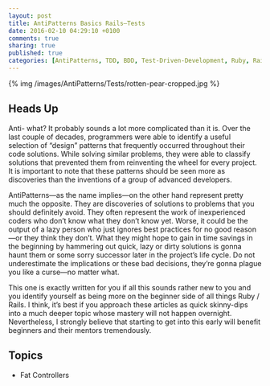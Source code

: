 ```yaml
---
layout: post
title: AntiPatterns Basics Rails—Tests
date: 2016-02-10 04:29:10 +0100
comments: true
sharing: true
published: true 
categories: [AntiPatterns, TDD, BDD, Test-Driven-Development, Ruby, Rails, Code Smells, Refactoring, Object Oriented Programming ]
---
```


{% img /images/AntiPatterns/Tests/rotten-pear-cropped.jpg %}

## Heads Up

Anti- what? It probably sounds a lot more complicated than it is. Over the last couple of decades, programmers were able to identify a useful selection of “design” patterns that frequently occurred throughout their code solutions. While solving similar problems, they were able to classify solutions that prevented them from reinventing the wheel for every project. It is important to note that these patterns should be seen more as discoveries than the inventions of a group of advanced developers.

AntiPatterns—as the name implies—on the other hand represent pretty much the opposite. They are discoveries of solutions to problems that you should definitely avoid. They often represent the work of inexperienced coders who don’t know what they don’t know yet. Worse, it could be the output of a lazy person who just ignores best practices for no good reason—or they think they don’t. What they might hope to gain in time savings in the beginning by hammering out quick, lazy or dirty solutions is gonna haunt them or some sorry successor later in the project’s life cycle. Do not underestimate the implications or these bad decisions, they’re gonna plague you like a curse—no matter what.

This one is exactly written for you if all this sounds rather new to you and you identify yourself as being more on the beginner side of all things Ruby / Rails. I think, it’s best if you approach these articles as quick skinny-dips into a much deeper topic whose mastery will not happen overnight. Nevertheless, I strongly believe that starting to get into this early will benefit beginners and their mentors tremendously.

## Topics

+ Fat Controllers
